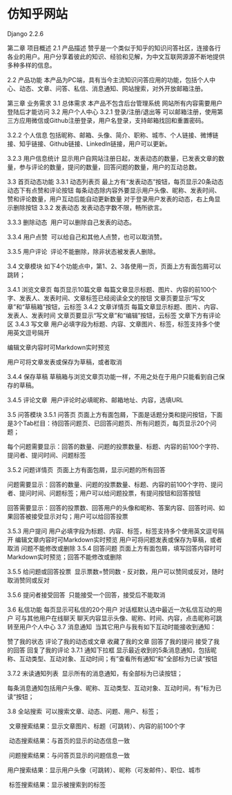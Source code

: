 # 仿知乎网站
Django 2.2.6

第二章 项目概述
2.1 产品描述
​ 赞乎是一个类似于知乎的知识问答社区，连接各行各业的用户。用户分享着彼此的知识、经验和见解，为中文互联网源源不断地提供多种多样的信息。

2.2 产品功能
​ 本产品为PC端，具有当今主流知识问答应用的功能，包括个人中心、动态、文章、问答、私信、消息通知、网站搜索，对外开放邮箱注册。

第三章 业务需求
3.1 总体需求
本产品不包含后台管理系统
网站所有内容需要用户登陆后才能访问
3.2 用户个人中心
3.2.1 登录/注册/退出等
​ 可以邮箱注册，使用第三方应用微信或Github注册登录，用户名登录，支持邮箱找回和重置密码。

3.2.2 个人信息
​ 包括昵称、邮箱、头像、简介、职称、城市、个人链接、微博链接、知乎链接、Github链接、LinkedIn链接，用户可以更新。

3.2.3 用户信息统计
​ 显示用户自网站注册日起，发表动态的数量，已发表文章的数量，参与评论的数量，提问的数量，回答问题的数量，用户的互动总数。

3.3 首页动态功能
3.3.1 动态列表页
最上方有“发表动态”按钮，每页显示20条动态
动态下有点赞和评论按钮
每条动态除内容外要显示用户头像、昵称、发表时间、赞和评论数量，用户互动后能自动更新数量
对于登录用户发表的动态，右上角显示删除按钮
3.3.2 发表动态
​ 发表动态字数不限，畅所欲言。

3.3.3 删除动态
​ 用户可以删除自己发表的动态。

3.3.4 用户点赞
​ 可以给自己和其他人点赞，也可以取消赞。

3.3.5 用户评论
​ 评论不能删除，除非状态被发表人删除。

3.4 文章模块
如下4个功能点中，第1、2、3各使用一页，页面上方有面包屑可以跳转；

3.4.1 浏览文章页
每页显示10篇文章
每篇文章显示标题、图片、内容的前100个字、发表人、发表时间、文章标签已经阅读全文的按钮
文章页要显示“写文章”和“草稿箱”按钮，云标签
3.4.2 文章详情页
每篇文章显示标题、图片、内容、发表人、发表时间
文章页要显示“写文章”和“编辑”按钮，云标签
文章下方有评论区
3.4.3 写文章
用户必填字段为标题、内容、文章图片、标签，标签支持多个使用英文逗号隔开

编辑文章内容时可Markdown实时预览

用户可将文章发表或保存为草稿，或者取消

3.4.4 保存草稿
​ 草稿箱与浏览文章页功能一样，不用之处在于用户只能看到自己保存的草稿。

3.4.5 评论文章
​ 用户评论时必填昵称、邮箱地址、内容，选填URL

3.5 问答模块
3.5.1 问答页
​ 页面上方有面包屑，下面是话题分类和提问按钮，下面是3个Tab栏目：待回答问题页、已回答问题页、所有问题页，每页显示20个问题；

​ 每个问题需要显示：回答的数量、问题的投票数量、标题、内容的前100个字符、提问者、提问时间、问题标签

3.5.2 问题详情页
​ 页面上方有面包屑，显示问题的所有回答

​ 问题需要显示：回答的数量、问题的投票数量、标题、内容的前100个字符、提问者、提问时间、问题标签；用户可以给问题投票，有提问按钮和回答按钮

​ 回答需要显示：回答的投票数、回答用户的头像和昵称、答案内容、回答时间、如果回答被接受显示对勾；用户可以给回答投票

3.5.3 用户提问
用户必填字段为标题、内容、标签，标签支持多个使用英文逗号隔开
编辑文章内容时可Markdown实时预览
用户可将问题发表或保存为草稿，或者取消
问题不能修改或删除
3.5.4 回答问题
​ 页面上方有面包屑，填写回答内容时可Markdown实时预览；回答不能修改或删除

3.5.5 给问题或回答投票
​ 显示票数=赞同数 - 反对数，用户可以赞同或反对，随时取消赞同或反对

3.5.6 提问者接受回答
​ 只能接受一个回答，接受后不能取消

3.6 私信功能
每页显示可私信的20个用户
对话框默认选中最近一次私信互动的用户
可与其他用户在线聊天
聊天内容显示头像、昵称、时间、内容，点击昵称可跳转至用户个人中心
3.7 消息通知
​ 当其它用户与我有如下互动时能接收到通知：

赞了我的状态
评论了我的动态或文章
收藏了我的文章
回答了我的提问
接受了我的回答
回复了我的评论
3.7.1 通知下拉框
​ 显示最近收到的5条消息通知，包括昵称、互动类型、互动对象、互动时间；有”查看所有通知“和”全部标为已读“按钮

3.7.2 未读通知列表
​ 显示所有的消息通知，有全部标为已读按钮；

​ 每条消息通知包括用户头像、昵称、互动类型、互动对象、互动时间，有”标为已读“按钮；

3.8 全站搜索
​ 可以搜索文章、动态、问题、用户、标签；

​ 文章搜索结果：显示文章图片、标题（可跳转）、内容的前100个字

​ 动态搜索结果：与首页的显示的动态信息一致

​ 问题搜索结果：与问答页显示的问题信息一致

​ 用户搜索结果：显示用户头像（可跳转）、昵称（可发邮件）、职位、城市

​ 标签搜索结果：显示被搜索到的标签
